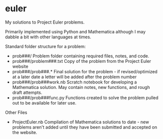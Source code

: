 euler
=====

My solutions to Project Euler problems.

Primarily implemented using Python and Mathematica although I may dabble a bit with other languages at times.

Standard folder structure for a problem:
  - prob###/                    Problem folder containing required files, notes, and code.
  - prob###/problem###.txt      Copy of the problem from the Project Euler website
  - prob###/prob###.*           Final solution for the problem - if revised/optimized at a later date a letter will be added after the problem number
  - prob###/prob###work.nb      Scratch notebook for developing a Mathematica solution. May contain notes, new functions, and rough draft attempts.
  - prob###/prob###func.py		Functions created to solve the problem pulled out to be available for later use.

Other Files
  - ProjectEuler.nb             Compilation of Mathematica solutions to date - new problems aren't added until they have been submitted and accepted on the website.
